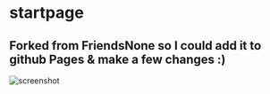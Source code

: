# startpage

## Forked from FriendsNone so I could add it to github Pages & make a few changes :)

![screenshot](https://doofitator.github.io/apps/images/startpage/img1.png)
